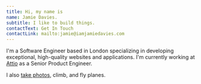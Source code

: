 ```yaml
---
title: Hi, my name is
name: Jamie Davies.
subtitle: I like to build things.
contactText: Get In Touch
contactLink: mailto:jamie@iamjamiedavies.com
---
```

I'm a Software Engineer based in London specializing in developing exceptional, high-quality websites and applications.
I'm currently working at [Attio](https://attio.com) as a Senior Product Engineer.

I also [take photos](https://instagram.com/viralpickaxe), climb, and fly planes.

